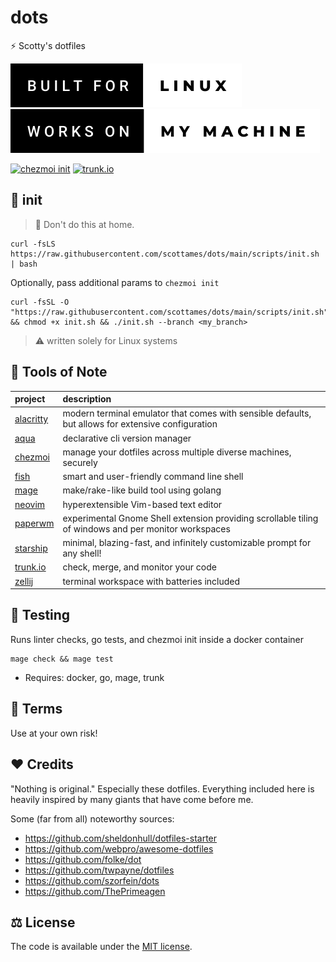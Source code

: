 # dots

⚡ Scotty's dotfiles

[![forthebadge](assets/image/built-for-linux.svg)](https://forthebadge.com) [![forthebadge](assets/image/works-on-my-machine.svg)](https://forthebadge.com)

[![chezmoi init](https://github.com/scottames/dots/actions/workflows/pr_chezmoi_init.yaml/badge.svg)](https://github.com/scottames/dots/actions/workflows/pr_chezmoi_init.yaml)
[![trunk.io](https://github.com/scottames/dots/actions/workflows/pr_trunkio.yaml/badge.svg)](https://github.com/scottames/dots/actions/workflows/pr_trunkio.yaml)

## 🚀 init

> 🙈 Don't do this at home.

```shell
curl -fsLS https://raw.githubusercontent.com/scottames/dots/main/scripts/init.sh | bash

```

Optionally, pass additional params to `chezmoi init`

```shell
curl -fsSL -O "https://raw.githubusercontent.com/scottames/dots/main/scripts/init.sh" && chmod +x init.sh && ./init.sh --branch <my_branch>
```

> ⚠ written solely for Linux systems

## 🔧 Tools of Note

|               project                         |                                             description                                              |
|:----------------------------------------------|:-----------------------------------------------------------------------------------------------------|
| [alacritty](https://alacritty.org/)           | modern terminal emulator that comes with sensible defaults, but allows for extensive configuration   |
| [aqua](https://aquaproj.github.io/)           | declarative cli version manager                                                                      |
| [chezmoi](https://www.chezmoi.io/)            | manage your dotfiles across multiple diverse machines, securely                                      |
| [fish](https://fishshell.com/)                | smart and user-friendly command line shell                                                           |
| [mage](https://magefile.org/)                 | make/rake-like build tool using golang                                                               |
| [neovim](https://neovim.io/)                  | hyperextensible Vim-based text editor                                                                |
| [paperwm](https://github.com/paperwm/PaperWM) | experimental Gnome Shell extension providing scrollable tiling of windows and per monitor workspaces |
| [starship](https://starship.rs/)              | minimal, blazing-fast, and infinitely customizable prompt for any shell!                             |
| [trunk.io](https://trunk.io/)                 | check, merge, and monitor your code                                                                  |
| [zellij](https://zellij.dev/)                 | terminal workspace with batteries included                                                           |

## 🧪 Testing

Runs linter checks, go tests, and chezmoi init inside a docker container

```shell
mage check && mage test
```

- Requires: docker, go, mage, trunk

## 📜 Terms

Use at your own risk!

## ♥ Credits

"Nothing is original." Especially these dotfiles. Everything included here is heavily inspired by many giants that have come before me.

Some (far from all) noteworthy sources:

* https://github.com/sheldonhull/dotfiles-starter
* https://github.com/webpro/awesome-dotfiles
* https://github.com/folke/dot
* https://github.com/twpayne/dotfiles
* https://github.com/szorfein/dots
* https://github.com/ThePrimeagen

## ⚖️ License

The code is available under the [MIT license](LICENSE).
